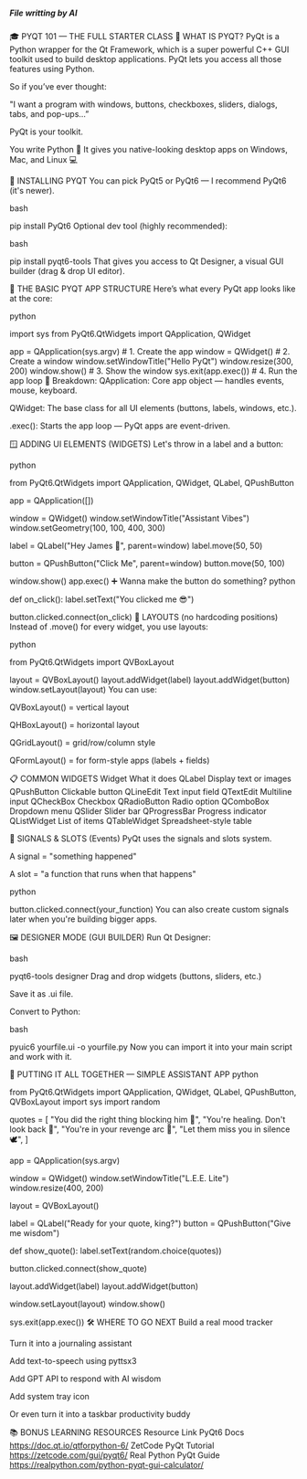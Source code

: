 ##### File writting by AI

🎓 PYQT 101 — THE FULL STARTER CLASS
🧠 WHAT IS PYQT?
PyQt is a Python wrapper for the Qt Framework, which is a super powerful C++ GUI toolkit used to build desktop applications. PyQt lets you access all those features using Python.

So if you’ve ever thought:

"I want a program with windows, buttons, checkboxes, sliders, dialogs, tabs, and pop-ups…”

PyQt is your toolkit.

You write Python 🐍
It gives you native-looking desktop apps on Windows, Mac, and Linux 💻

🧰 INSTALLING PYQT
You can pick PyQt5 or PyQt6 — I recommend PyQt6 (it's newer).

bash

pip install PyQt6
Optional dev tool (highly recommended):

bash

pip install pyqt6-tools
That gives you access to Qt Designer, a visual GUI builder (drag & drop UI editor).

🔧 THE BASIC PYQT APP STRUCTURE
Here’s what every PyQt app looks like at the core:

python

import sys
from PyQt6.QtWidgets import QApplication, QWidget

app = QApplication(sys.argv)  # 1. Create the app
window = QWidget()            # 2. Create a window
window.setWindowTitle("Hello PyQt")
window.resize(300, 200)
window.show()                 # 3. Show the window
sys.exit(app.exec())          # 4. Run the app loop
🧠 Breakdown:
QApplication: Core app object — handles events, mouse, keyboard.

QWidget: The base class for all UI elements (buttons, labels, windows, etc.).

.exec(): Starts the app loop — PyQt apps are event-driven.

🪟 ADDING UI ELEMENTS (WIDGETS)
Let's throw in a label and a button:

python

from PyQt6.QtWidgets import QApplication, QWidget, QLabel, QPushButton

app = QApplication([])

window = QWidget()
window.setWindowTitle("Assistant Vibes")
window.setGeometry(100, 100, 400, 300)

label = QLabel("Hey James 👋", parent=window)
label.move(50, 50)

button = QPushButton("Click Me", parent=window)
button.move(50, 100)

window.show()
app.exec()
➕ Wanna make the button do something?
python

def on_click():
    label.setText("You clicked me 😎")

button.clicked.connect(on_click)
📐 LAYOUTS (no hardcoding positions)
Instead of .move() for every widget, you use layouts:

python

from PyQt6.QtWidgets import QVBoxLayout

layout = QVBoxLayout()
layout.addWidget(label)
layout.addWidget(button)
window.setLayout(layout)
You can use:

QVBoxLayout() = vertical layout

QHBoxLayout() = horizontal layout

QGridLayout() = grid/row/column style

QFormLayout() = for form-style apps (labels + fields)

📋 COMMON WIDGETS
Widget	What it does
QLabel	Display text or images
QPushButton	Clickable button
QLineEdit	Text input field
QTextEdit	Multiline input
QCheckBox	Checkbox
QRadioButton	Radio option
QComboBox	Dropdown menu
QSlider	Slider bar
QProgressBar	Progress indicator
QListWidget	List of items
QTableWidget	Spreadsheet-style table

🧠 SIGNALS & SLOTS (Events)
PyQt uses the signals and slots system.

A signal = "something happened"

A slot = "a function that runs when that happens"

python

button.clicked.connect(your_function)
You can also create custom signals later when you're building bigger apps.

🖼️ DESIGNER MODE (GUI BUILDER)
Run Qt Designer:

bash

pyqt6-tools designer
Drag and drop widgets (buttons, sliders, etc.)

Save it as .ui file.

Convert to Python:

bash

pyuic6 yourfile.ui -o yourfile.py
Now you can import it into your main script and work with it.

🧰 PUTTING IT ALL TOGETHER — SIMPLE ASSISTANT APP
python

from PyQt6.QtWidgets import QApplication, QWidget, QLabel, QPushButton, QVBoxLayout
import sys
import random

quotes = [
    "You did the right thing blocking him 🧱",
    "You're healing. Don't look back 👑",
    "You're in your revenge arc 😤",
    "Let them miss you in silence 🕊️",
]

app = QApplication(sys.argv)

window = QWidget()
window.setWindowTitle("L.E.E. Lite")
window.resize(400, 200)

layout = QVBoxLayout()

label = QLabel("Ready for your quote, king?")
button = QPushButton("Give me wisdom")

def show_quote():
    label.setText(random.choice(quotes))

button.clicked.connect(show_quote)

layout.addWidget(label)
layout.addWidget(button)

window.setLayout(layout)
window.show()

sys.exit(app.exec())
🛠️ WHERE TO GO NEXT
Build a real mood tracker

Turn it into a journaling assistant

Add text-to-speech using pyttsx3

Add GPT API to respond with AI wisdom

Add system tray icon

Or even turn it into a taskbar productivity buddy

📚 BONUS LEARNING RESOURCES
Resource	Link
PyQt6 Docs	https://doc.qt.io/qtforpython-6/
ZetCode PyQt Tutorial	https://zetcode.com/gui/pyqt6/
Real Python PyQt Guide	https://realpython.com/python-pyqt-gui-calculator/

